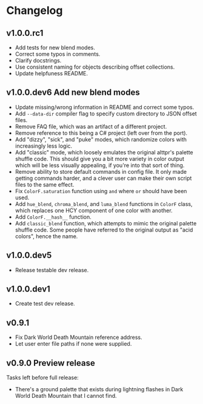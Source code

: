 # Changelog

## v1.0.0.rc1

* Add tests for new blend modes.
* Correct some typos in comments.
* Clarify docstrings.
* Use consistent naming for objects describing offset collections.
* Update helpfuness README.

## v1.0.0.dev6 Add new blend modes

* Update missing/wrong information in README and correct some typos.
* Add `--data-dir` compiler flag to specify custom directory to JSON
  offset files.
* Remove FAQ file, which was an artifact of a different project.
* Remove reference to this being a C# project (left over from the port).
* Add "dizzy", "sick", and "puke" modes, which randomize colors with
  increasingly less logic.
* Add "classic" mode, which loosely emulates the original alttpr's
  palette shuffle code. This should give you a bit more variety in
  color output which will be less visually appealing, if you're into
  that sort of thing.
* Remove ability to store default commands in config file. It only made
  getting commands harder, and a clever user can make their own script
  files to the same effect.
* Fix `ColorF.saturation` function using `and` where `or` should have
  been used.
* Add `hue_blend`, `chroma_blend`, and `luma_blend` functions in
  `ColorF` class, which replaces one HCY component of one color with
  another.
* Add `ColorF.__hash__` function.
* Add `classic_blend` function, which attempts to mimic the original
  palette shuffle code. Some people have referred to the original
  output as "acid colors", hence the name.

## v1.0.0.dev5

* Release testable dev release.

## v1.0.0.dev1

* Create test dev release.

## v0.9.1

* Fix Dark World Death Mountain reference address.
* Let user enter file paths if none were supplied.

## v0.9.0 Preview release

Tasks left before full release:

* There's a ground palette that exists during lightning flashes in Dark
  World Death Mountain that I cannot find.
